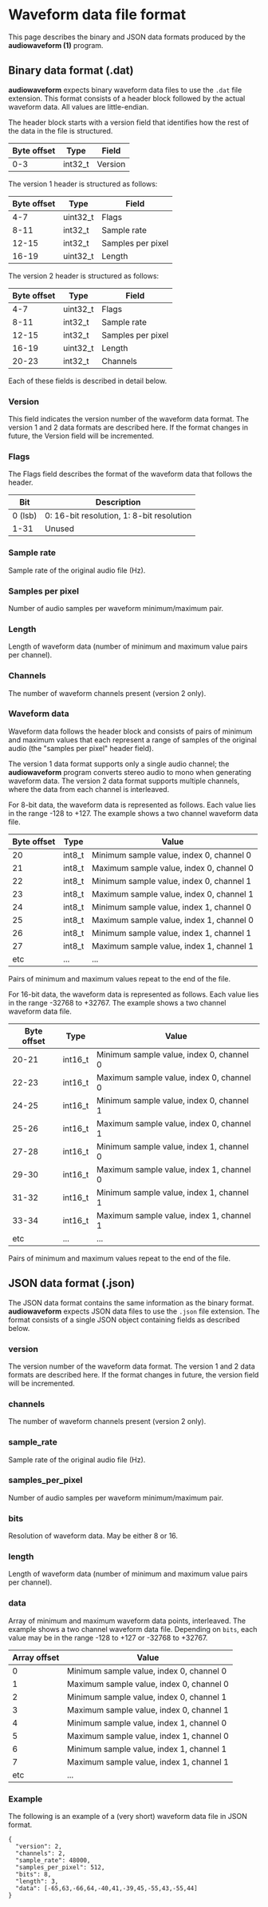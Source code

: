 # Waveform data file format

This page describes the binary and JSON data formats produced by the **audiowaveform (1)**
program.

## Binary data format (.dat)

**audiowaveform** expects binary waveform data files to use the `.dat`
file extension. This format consists of a header block followed by the
actual waveform data. All values are little-endian.

The header block starts with a version field that identifies how
the rest of the data in the file is structured.

| Byte offset | Type     | Field             |
| ----------- | -------- | ----------------- |
| 0-3         | int32_t  | Version           |

The version 1 header is structured as follows:

| Byte offset | Type     | Field             |
| ----------- | -------- | ----------------- |
| 4-7         | uint32_t | Flags             |
| 8-11        | int32_t  | Sample rate       |
| 12-15       | int32_t  | Samples per pixel |
| 16-19       | uint32_t | Length            |

The version 2 header is structured as follows:

| Byte offset | Type     | Field             |
| ----------- | -------- | ----------------- |
| 4-7         | uint32_t | Flags             |
| 8-11        | int32_t  | Sample rate       |
| 12-15       | int32_t  | Samples per pixel |
| 16-19       | uint32_t | Length            |
| 20-23       | int32_t  | Channels          |

Each of these fields is described in detail below.

### Version

This field indicates the version number of the waveform data format. The version
1 and 2 data formats are described here. If the format changes in future, the
Version field will be incremented.

### Flags

The Flags field describes the format of the waveform data that follows the
header.

| Bit     | Description                               |
| ------- | ----------------------------------------- |
| 0 (lsb) | 0: 16-bit resolution, 1: 8-bit resolution |
| 1-31    | Unused                                    |

### Sample rate

Sample rate of the original audio file (Hz).

### Samples per pixel

Number of audio samples per waveform minimum/maximum pair.

### Length

Length of waveform data (number of minimum and maximum value pairs per channel).

### Channels

The number of waveform channels present (version 2 only).

### Waveform data

Waveform data follows the header block and consists of pairs of minimum and
maximum values that each represent a range of samples of the original audio (the
"samples per pixel" header field).

The version 1 data format supports only a single audio channel; the
**audiowaveform** program converts stereo audio to mono when generating
waveform data. The version 2 data format supports multiple channels, where the
data from each channel is interleaved.

For 8-bit data, the waveform data is represented as follows. Each value lies in
the range -128 to +127. The example shows a two channel waveform data file.

| Byte offset | Type   | Value                                    |
| ----------- | ------ | ---------------------------------------- |
| 20          | int8_t | Minimum sample value, index 0, channel 0 |
| 21          | int8_t | Maximum sample value, index 0, channel 0 |
| 22          | int8_t | Minimum sample value, index 0, channel 1 |
| 23          | int8_t | Maximum sample value, index 0, channel 1 |
| 24          | int8_t | Minimum sample value, index 1, channel 0 |
| 25          | int8_t | Maximum sample value, index 1, channel 0 |
| 26          | int8_t | Minimum sample value, index 1, channel 1 |
| 27          | int8_t | Maximum sample value, index 1, channel 1 |
| etc         | ...    | ...                                      |

Pairs of minimum and maximum values repeat to the end of the file.

For 16-bit data, the waveform data is represented as follows. Each value lies in
the range -32768 to +32767. The example shows a two channel waveform data file.

| Byte offset | Type    | Value                                    |
| ----------- | ------- | ---------------------------------------- |
| 20-21       | int16_t | Minimum sample value, index 0, channel 0 |
| 22-23       | int16_t | Maximum sample value, index 0, channel 0 |
| 24-25       | int16_t | Minimum sample value, index 0, channel 1 |
| 25-26       | int16_t | Maximum sample value, index 0, channel 1 |
| 27-28       | int16_t | Minimum sample value, index 1, channel 0 |
| 29-30       | int16_t | Maximum sample value, index 1, channel 0 |
| 31-32       | int16_t | Minimum sample value, index 1, channel 1 |
| 33-34       | int16_t | Maximum sample value, index 1, channel 1 |
| etc         | ...     | ...                                      |

Pairs of minimum and maximum values repeat to the end of the file.

## JSON data format (.json)

The JSON data format contains the same information as the binary format.
**audiowaveform** expects JSON data files to use the `.json` file extension.
The format consists of a single JSON object containing fields as described
below.

### version

The version number of the waveform data format. The version 1 and 2 data formats
are described here. If the format changes in future, the version field will be
incremented.

### channels

The number of waveform channels present (version 2 only).

### sample_rate

Sample rate of the original audio file (Hz).

### samples_per_pixel

Number of audio samples per waveform minimum/maximum pair.

### bits

Resolution of waveform data. May be either 8 or 16.

### length

Length of waveform data (number of minimum and maximum value pairs per channel).

### data

Array of minimum and maximum waveform data points, interleaved.
The example shows a two channel waveform data file.
Depending on `bits`, each value may be in the range -128 to +127
or -32768 to +32767.

| Array offset | Value                                    |
| ------------ | ---------------------------------------- |
| 0            | Minimum sample value, index 0, channel 0 |
| 1            | Maximum sample value, index 0, channel 0 |
| 2            | Minimum sample value, index 0, channel 1 |
| 3            | Maximum sample value, index 0, channel 1 |
| 4            | Minimum sample value, index 1, channel 0 |
| 5            | Maximum sample value, index 1, channel 0 |
| 6            | Minimum sample value, index 1, channel 1 |
| 7            | Maximum sample value, index 1, channel 1 |
| etc          | ...                                      |

### Example

The following is an example of a (very short) waveform data file in JSON format.

    {
      "version": 2,
      "channels": 2,
      "sample_rate": 48000,
      "samples_per_pixel": 512,
      "bits": 8,
      "length": 3,
      "data": [-65,63,-66,64,-40,41,-39,45,-55,43,-55,44]
    }
